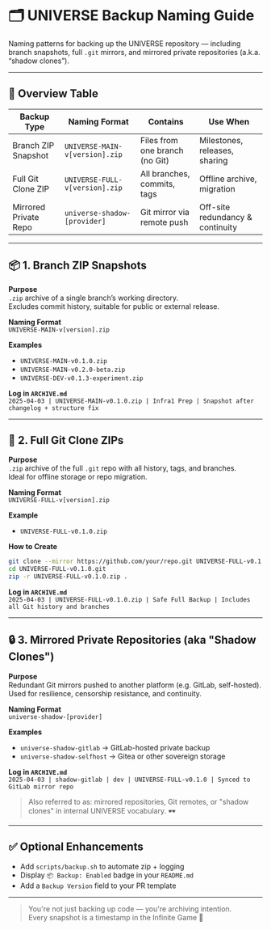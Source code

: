 # 🗂 UNIVERSE Backup Naming Guide

Naming patterns for backing up the UNIVERSE repository — including branch snapshots, full `.git` mirrors, and mirrored private repositories (a.k.a. “shadow clones”).

---

## 🔖 Overview Table

| Backup Type               | Naming Format                       | Contains                        | Use When                           |
|---------------------------|--------------------------------------|----------------------------------|------------------------------------|
| Branch ZIP Snapshot       | `UNIVERSE-MAIN-v[version].zip`       | Files from one branch (no Git)  | Milestones, releases, sharing      |
| Full Git Clone ZIP        | `UNIVERSE-FULL-v[version].zip`       | All branches, commits, tags     | Offline archive, migration         |
| Mirrored Private Repo     | `universe-shadow-[provider]`         | Git mirror via remote push      | Off-site redundancy & continuity   |

---

## 📦 1. Branch ZIP Snapshots

**Purpose**  
`.zip` archive of a single branch’s working directory.  
Excludes commit history, suitable for public or external release.

**Naming Format**  
`UNIVERSE-MAIN-v[version].zip`

**Examples**  
- `UNIVERSE-MAIN-v0.1.0.zip`  
- `UNIVERSE-MAIN-v0.2.0-beta.zip`  
- `UNIVERSE-DEV-v0.1.3-experiment.zip`

**Log in `ARCHIVE.md`**  
`2025-04-03 | UNIVERSE-MAIN-v0.1.0.zip | Infra1 Prep | Snapshot after changelog + structure fix`

---

## 🧬 2. Full Git Clone ZIPs

**Purpose**  
`.zip` archive of the full `.git` repo with all history, tags, and branches.  
Ideal for offline storage or repo migration.

**Naming Format**  
`UNIVERSE-FULL-v[version].zip`

**Example**  
- `UNIVERSE-FULL-v0.1.0.zip`

**How to Create**

```bash
git clone --mirror https://github.com/your/repo.git UNIVERSE-FULL-v0.1.0.git
cd UNIVERSE-FULL-v0.1.0.git
zip -r UNIVERSE-FULL-v0.1.0.zip .
```

**Log in `ARCHIVE.md`**  
`2025-04-03 | UNIVERSE-FULL-v0.1.0.zip | Safe Full Backup | Includes all Git history and branches`

---

## 🔒 3. Mirrored Private Repositories (aka "Shadow Clones")

**Purpose**  
Redundant Git mirrors pushed to another platform (e.g. GitLab, self-hosted).  
Used for resilience, censorship resistance, and continuity.

**Naming Format**  
`universe-shadow-[provider]`

**Examples**  
- `universe-shadow-gitlab` → GitLab-hosted private backup  
- `universe-shadow-selfhost` → Gitea or other sovereign storage

**Log in `ARCHIVE.md`**  
`2025-04-03 | shadow-gitlab | dev | UNIVERSE-FULL-v0.1.0 | Synced to GitLab mirror repo`

> Also referred to as: mirrored repositories, Git remotes, or "shadow clones" in internal UNIVERSE vocabulary. 🕶️

---

## ✅ Optional Enhancements

- Add `scripts/backup.sh` to automate zip + logging  
- Display `📦 Backup: Enabled` badge in your `README.md`  
- Add a `Backup Version` field to your PR template

---

> You're not just backing up code — you're archiving intention.  
> Every snapshot is a timestamp in the Infinite Game 🌌
